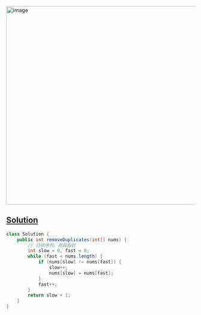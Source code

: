 <img width="529" alt="image" src="https://github.com/kkkkevx/DSA2/assets/108632304/1d78d1e6-be69-49a7-ad1b-1e14300f333f">

## [Solution](https://leetcode.cn/problems/remove-duplicates-from-sorted-array/)

```java
class Solution {
    public int removeDuplicates(int[] nums) {
        // 已排序的。用双指针
        int slow = 0, fast = 0;
        while (fast < nums.length) {
            if (nums[slow] != nums[fast]) {
                slow++;
                nums[slow] = nums[fast];
            }
            fast++;
        }
        return slow + 1;
    }
}
```
